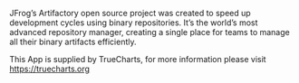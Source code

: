 JFrog’s Artifactory open source project was created to speed up development cycles using binary repositories. It’s the world’s most advanced repository manager, creating a single place for teams to manage all their binary artifacts efficiently.

This App is supplied by TrueCharts, for more information please visit https://truecharts.org

